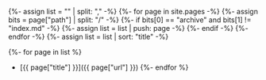 ---
---

{%- assign list = "" | split: "," -%}
{%- for page in site.pages -%}
{%- assign bits = page["path"] | split: "/" -%}
{%- if bits[0] == "archive" and bits[1] != "index.md" -%}
{%- assign list = list | push: page -%}
{%- endif -%}
{%- endfor -%}
{%- assign list = list | sort: "title" -%}

{%- for page in list %}
- [{{ page["title"] }}]({{ page["url"] }})
{%- endfor %}
